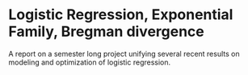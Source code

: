 # Logistic Regression, Exponential Family, Bregman divergence

A report on a semester long project unifying several recent results on modeling
and optimization of logistic regression.
